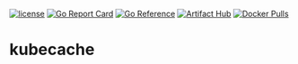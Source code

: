 [![license](http://img.shields.io/badge/license-MIT-blue.svg)](https://github.com/udhos/gateboard/blob/main/LICENSE)
[![Go Report Card](https://goreportcard.com/badge/github.com/udhos/kubecache)](https://goreportcard.com/report/github.com/udhos/kubecache)
[![Go Reference](https://pkg.go.dev/badge/github.com/udhos/kubecache.svg)](https://pkg.go.dev/github.com/udhos/kubecache)
[![Artifact Hub](https://img.shields.io/endpoint?url=https://artifacthub.io/badge/repository/kubecache)](https://artifacthub.io/packages/search?repo=kubecache)
[![Docker Pulls](https://img.shields.io/docker/pulls/udhos/kubecache)](https://hub.docker.com/r/udhos/kubecache)

# kubecache
